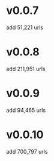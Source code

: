 # v0.0.7

add 51,221 urls

# v0.0.8

add 211,951 urls

# v0.0.9

add 94,465 urls

# v0.0.10

add 700,797 urls